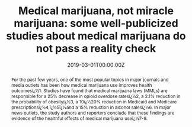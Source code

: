 ---
title: "Medical marijuana, not miracle marijuana: some well-publicized studies about medical marijuana do not pass a reality check"

authors:
- "admin"
date: "2019-03-01T00:00:00Z"
doi: "10.1111/add.14580"
venue: "Addiction"
publishDate: "2017-01-01T00:00:00Z"
publication_types: ["2"]
abstract: "For the past few years, one of the most popular topics in major journals and media outlets has been how medical marijuana use improves health outcomesï¿½1. Studies have found that medical marijuana laws (MMLs) are responsible for a 25% decrease in opioid overdose ratesï¿½2, a 2.1% reduction in the probability of obesityï¿½3, a 10ï¿½20% reduction in Medicaid and Medicare prescriptionsï¿½4,ï¿½5ï¿½and a 15% reduction in alcohol salesï¿½6. In major news outlets, the study authors and reporters conclude that these findings are evidence of the healthful effects of medical marijuana useï¿½7-9."
summary: "Caputi, T. L. (2019). Medical marijuana, not miracle marijuana: some well'publicized studies about medical marijuana do not pass a reality check. Addiction, 114(6), 1128'1129. doi:10.1111/add.14580"
tags: 
featured: false
links:
- name: Paper Link
  url: "https://onlinelibrary.wiley.com/doi/full/10.1111/add.14580"
url_pdf: "/files/ADD-2019.pdf"
image:
  focal_point: ""
  preview_only: false
---